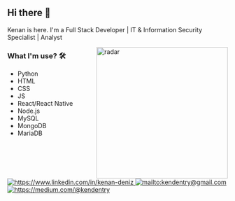 <!--
**xkendx/xkendx** is a ✨ _special_ ✨ repository because its `README.md` (this file) appears on your GitHub profile. -->

## Hi there 👋
Kenan is here. I'm a Full Stack Developer | IT & Information Security Specialist | Analyst

<img src="https://github.com/xkendx/xkendx/blob/master/radar.gif" alt="radar" width=300 height=auto align="right">

### What I'm use? 🛠 
<ul>
 <li>Python</li>
 <li>HTML</li>
 <li>CSS</li>
 <li>JS</li>
 <li>React/React Native</li>
 <li>Node.js</li>
 <li>MySQL</li>
 <li>MongoDB</li>
 <li>MariaDB</li>
 </ul>
<!-- 
<a href="https://stackshare.io/xkendx/personal-stack">
    <img src="http://img.shields.io/badge/tech-stack-0690fa.svg?style=flat" alt="https://stackshare.io/xkendx/personal-stack">
</a>

You may find some experimental and forked projects on my repos, feel free to contribute or using them.
Knowledge should spread! 💪

<a href="https://twitter.com/kenandeniz" target="_blank">
    <img src="https://img.shields.io/badge/%20-twitter-%231DA1F2" alt="https://twitter.com/kenandeniz">
</a> -->
<a href="https://www.linkedin.com/in/kenan-deniz" target="_blank">
    <img src="https://img.shields.io/badge/%20-linkedin-0072b1" alt="https://www.linkedin.com/in/kenan-deniz">
</a>
<!-- <a href="https://www.instagram.com/kenandeniz/" target="_blank">
    <img src="https://img.shields.io/badge/%20-instagram-fbad50" alt="https://www.instagram.com/kenandeniz/">
</a> -->
<a href="mailto:kendentry@gmail.com" target="_blank">
    <img src="https://img.shields.io/badge/%20-gmail-B23121" alt="mailto:kendentry@gmail.com">
</a>
<a href="https://medium.com/@kendentry" target="_blank">
    <img src="https://img.shields.io/badge/%20-medium-black" alt="https://medium.com/@kendentry">
</a>
